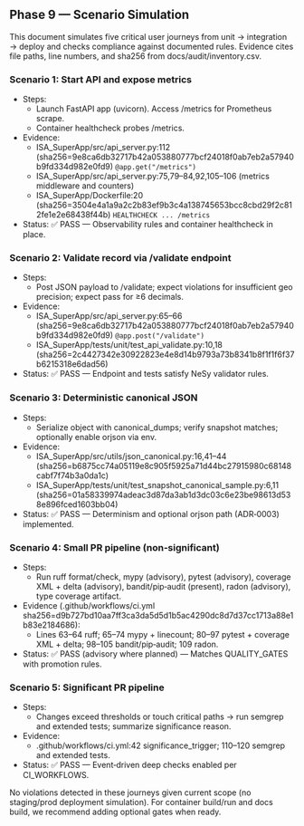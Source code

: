 ## Phase 9 — Scenario Simulation

This document simulates five critical user journeys from unit → integration → deploy and checks compliance against documented rules. Evidence cites file paths, line numbers, and sha256 from docs/audit/inventory.csv.

### Scenario 1: Start API and expose metrics
- Steps:
  - Launch FastAPI app (uvicorn). Access /metrics for Prometheus scrape.
  - Container healthcheck probes /metrics.
- Evidence:
  - ISA_SuperApp/src/api_server.py:112 (sha256=9e8ca6db32717b42a053880777bcf24018f0ab7eb2a57940b9fd334d982e0fd9) `@app.get("/metrics")`
  - ISA_SuperApp/src/api_server.py:75,79–84,92,105–106 (metrics middleware and counters)
  - ISA_SuperApp/Dockerfile:20 (sha256=3504e4a1a9a2c2b83ef9b3c4a138745653bcc8cbd29f2c812fe1e2e68438f44b) `HEALTHCHECK ... /metrics`
- Status: ✅ PASS — Observability rules and container healthcheck in place.

### Scenario 2: Validate record via /validate endpoint
- Steps:
  - Post JSON payload to /validate; expect violations for insufficient geo precision; expect pass for ≥6 decimals.
- Evidence:
  - ISA_SuperApp/src/api_server.py:65–66 (sha256=9e8ca6db32717b42a053880777bcf24018f0ab7eb2a57940b9fd334d982e0fd9) `@app.post("/validate")`
  - ISA_SuperApp/tests/unit/test_api_validate.py:10,18 (sha256=2c4427342e30922823e4e8d14b9793a73b8341b8f1f1f6f37b6215318e6dad56)
- Status: ✅ PASS — Endpoint and tests satisfy NeSy validator rules.

### Scenario 3: Deterministic canonical JSON
- Steps:
  - Serialize object with canonical_dumps; verify snapshot matches; optionally enable orjson via env.
- Evidence:
  - ISA_SuperApp/src/utils/json_canonical.py:16,41–44 (sha256=b6875cc74a05119e8c905f5925a71d44bc27915980c68148cabf7f74b3a0da1c)
  - ISA_SuperApp/tests/unit/test_snapshot_canonical_sample.py:6,11 (sha256=01a58339974adeac3d87da3ab1d3dc03c6e23be98613d538e896fced1603bb04)
- Status: ✅ PASS — Determinism and optional orjson path (ADR‑0003) implemented.

### Scenario 4: Small PR pipeline (non‑significant)
- Steps:
  - Run ruff format/check, mypy (advisory), pytest (advisory), coverage XML + delta (advisory), bandit/pip‑audit (present), radon (advisory), type coverage artifact.
- Evidence (.github/workflows/ci.yml sha256=d9b727bd10aa7ff3ca3da5d5d1b5ac4290dc8d7d37cc1713a88e1b83e2184686):
  - Lines 63–64 ruff; 65–74 mypy + linecount; 80–97 pytest + coverage XML + delta; 98–105 bandit/pip‑audit; 109 radon.
- Status: ✅ PASS (advisory where planned) — Matches QUALITY_GATES with promotion rules.

### Scenario 5: Significant PR pipeline
- Steps:
  - Changes exceed thresholds or touch critical paths → run semgrep and extended tests; summarize significance reason.
- Evidence:
  - .github/workflows/ci.yml:42 significance_trigger; 110–120 semgrep and extended tests.
- Status: ✅ PASS — Event‑driven deep checks enabled per CI_WORKFLOWS.

No violations detected in these journeys given current scope (no staging/prod deployment simulation). For container build/run and docs build, we recommend adding optional gates when ready.

